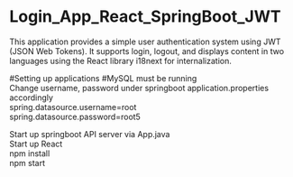 # Login_App_React_SpringBoot_JWT

This application provides a simple user authentication system using JWT (JSON Web Tokens). It supports login, logout, and displays content in two languages using the React library i18next for internalization.


#Setting up applications
#MySQL must be running  
Change username, password under springboot application.properties accordingly   
spring.datasource.username=root  
spring.datasource.password=root5  

Start up springboot API server via App.java  
Start up React   
npm install  
npm start  
